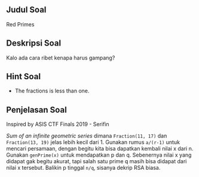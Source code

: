 ## Judul Soal

Red Primes

## Deskripsi Soal

Kalo ada cara ribet kenapa harus gampang?

## Hint Soal

- The fractions is less than one.

## Penjelasan Soal

Inspired by ASIS CTF Finals 2019 - Serifin

_Sum of an infinite geometric series_ dimana `Fraction(11, 17)` dan `Fraction(13, 19)` jelas lebih kecil dari 1. Gunakan rumus `a/(r-1)` untuk mencari persamaan, dengan begitu kita bisa dapatkan kembali nilai x dari n. Gunakan `genPrime(x)` untuk mendapatkan p dan q. Sebenernya nilai x yang didapat gak begitu akurat, tapi salah satu prime q masih bisa didapat dari nilai x tersebut. Balikin p tinggal `n/q`, sisanya dekrip RSA biasa.
